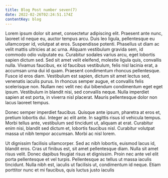 ```yaml
---
title: Blog Post number seven(7)
date: 2022-02-26T02:24:51.174Z
contentKey: blog
---
```


Lorem ipsum dolor sit amet, consectetur adipiscing elit. Praesent ante nunc, laoreet id neque eu, auctor tempus arcu. Duis leo ligula, pellentesque eu ullamcorper id, volutpat at eros. Suspendisse potenti. Phasellus ut diam ac velit mattis ultricies at ac urna. Aliquam vestibulum gravida sem, id commodo odio vulputate eu. Curabitur sodales varius arcu, eget lobortis sapien dictum sed. Sed sit amet velit eleifend, molestie ligula quis, convallis nulla. Vivamus faucibus, ex id faucibus vestibulum, felis nisl lacinia erat, a accumsan urna dui id quam. Praesent condimentum rhoncus pellentesque. Fusce id eros diam. Vestibulum est sapien, dictum sit amet lectus sed, venenatis iaculis purus. In rhoncus semper augue, et convallis felis scelerisque non. Nullam nec velit nec dui bibendum condimentum eget eget ipsum. Vestibulum in blandit nisi, sed convallis neque. Nulla imperdiet sapien at est porta, in viverra nisl placerat. Mauris pellentesque dolor non lacus laoreet tempus.

Donec semper imperdiet faucibus. Quisque ante ipsum, pharetra at eros et, pretium lobortis dui. Integer ac elit ante. In sagittis risus id vehicula tempus. Morbi tellus ante, vestibulum sed tincidunt ut, aliquam at erat. Curabitur enim nisi, blandit sed dictum et, lobortis faucibus nisl. Curabitur volutpat massa ut nibh tempor accumsan. Morbi ac nisl lorem.

Ut dignissim facilisis ullamcorper. Sed ac nibh lobortis, euismod lacus id, blandit eros. Cras ut finibus est, sit amet pellentesque diam. Nulla sit amet risus velit. Donec dapibus feugiat risus et dignissim. Proin nec ante vel elit porta pellentesque et vel turpis. Pellentesque ac tellus ut massa iaculis tincidunt. Nulla nibh est, iaculis ut facilisis ut, condimentum id neque. Etiam porttitor nunc et mi faucibus, quis luctus justo iaculis
